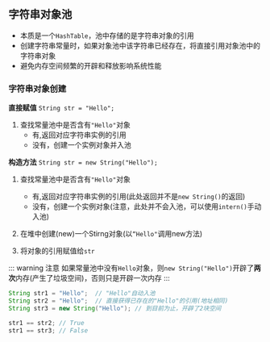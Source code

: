 ## 字符串对象池
- 本质是一个`HashTable`，池中存储的是字符串对象的引用
- 创建字符串常量时，如果对象池中该字符串已经存在，将直接引用对象池中的字符串对象
- 避免内存空间频繁的开辟和释放影响系统性能


### 字符串对象创建
__直接赋值__ `String str = "Hello";` 
1. 查找常量池中是否含有`"Hello"`对象  
    + 有,返回对应字符串实例的引用
    + 没有，创建一个实例对象并入池
  
__构造方法__ `String str = new String("Hello");`  
1. 查找常量池中是否含有`"Hello"`对象
    + 有,返回对应字符串实例的引用(此处返回并不是`new String()`的返回)
    + 没有，创建一个实例对象(注意，此处并不会入池，可以使用`intern()`手动入池)

2. 在堆中创建(new)一个Stirng对象(以`“Hello"`调用new方法)
3. 将对象的引用赋值给`str`

::: warning 注意
如果常量池中没有`Hello`对象，则`new String("Hello")`开辟了**两次**内存(产生了垃圾空间)，否则只是开辟一次内存
::: 


```java
String str1 = "Hello";  // "Hello"自动入池
String str2 = "Hello";  // 直接获得已存在的"Hello"的引用(地址相同)
String str3 = new String("Hello"); // 到目前为止，开辟了2块空间

str1 == str2; // True
str1 == str3; // False
```